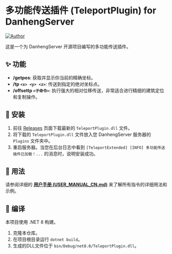 # 多功能传送插件 (TeleportPlugin) for DanhengServer

[![Author](https://img.shields.io/badge/Author-Aerhuo-blue.svg)](https://github.com/Aerhuo)

这是一个为 DanhengServer 开源项目编写的多功能传送插件。

## ✨ 功能

*   **/getpos**: 获取并显示你当前的精确坐标。
*   **/tp `<x> <y> <z>`**: 传送到指定的绝对坐标点。
*   **/offsettp `<子命令>`**: 执行强大的相对位移传送，非常适合进行精细的建筑定位和复制操作。

## 🔧 安装

1.  前往 [Releases](https://github.com/YourUsername/TeleportPlugin/releases) 页面下载最新的 `TeleportPlugin.dll` 文件。
2.  将下载的 `TeleportPlugin.dll` 文件放入您 DanhengServer 服务器的 `Plugins` 文件夹中。
3.  重启服务器。当您在后台日志中看到 `[TeleportExtended] [INFO] 多功能传送插件已加载！...` 的消息时，说明安装成功。

## 📖 用法

请参阅详细的 [**用户手册 (USER_MANUAL_CN.md)**](USER_MANUAL_CN.md) 来了解所有指令的详细用法和示例。

## 🚀 编译

本项目使用 .NET 8 构建。

1.  克隆本仓库。
2.  在项目根目录运行 `dotnet build`。
3.  生成的DLL文件位于 `bin/Debug/net8.0/TeleportPlugin.dll`。

